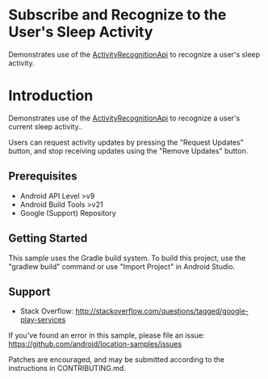 Subscribe and Recognize to the User's Sleep Activity
====================================================

Demonstrates use of the [ActivityRecognitionApi][1] to recognize a user's sleep activity.

Introduction
============

Demonstrates use of the [ActivityRecognitionApi][1] to recognize a user's current sleep
activity..

Users can request activity updates by pressing the "Request Updates" button,
and stop receiving updates using the "Remove Updates" button.

[1]: https://developer.android.com/reference/com/google/android/gms/location/ActivityRecognitionApi.html

Prerequisites
--------------

- Android API Level >v9
- Android Build Tools >v21
- Google (Support) Repository

Getting Started
---------------

This sample uses the Gradle build system. To build this project, use the "gradlew build" command or
use "Import Project" in Android Studio.

Support
-------

- Stack Overflow: http://stackoverflow.com/questions/tagged/google-play-services

If you've found an error in this sample, please file an issue:
https://github.com/android/location-samples/issues

Patches are encouraged, and may be submitted according to the instructions in
CONTRIBUTING.md.